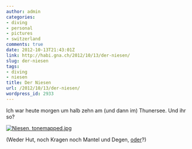 ```yaml
---
author: admin
categories:
- diving
- personal
- pictures
- switzerland
comments: true
date: 2012-10-13T21:43:01Z
link: http://habi.gna.ch/2012/10/13/der-niesen/
slug: der-niesen
tags:
- diving
- niesen
title: Der Niesen
url: /2012/10/13/der-niesen/
wordpress_id: 2933
---
```


Ich war heute morgen um halb zehn am (und dann im) Thunersee. Und ihr so?

[![Niesen, tonemapped.jpg](http://habi.gna.ch/wp-content/uploads/2012/10/Niesen-tonemapped.jpg)](http://habi.gna.ch/wp-content/uploads/2012/10/Niesen-tonemapped.jpg)

(Weder Hut, noch Kragen noch Mantel und Degen, [oder](http://de.wikipedia.org/wiki/Niesen_(Berg)#Wetterregel)?)
